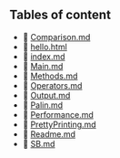 ## Tables of content
- 🤣 [Comparison.md](./Comparison.md)
- 🤣 [hello.html](./hello.html)
- 🤣 [index.md](./index.md)
- 🤣 [Main.md](./Main.md)
- 🤣 [Methods.md](./Methods.md)
- 🤣 [Operators.md](./Operators.md)
- 🤣 [Output.md](./Output.md)
- 🤣 [Palin.md](./Palin.md)
- 🤣 [Performance.md](./Performance.md)
- 🤣 [PrettyPrinting.md](./PrettyPrinting.md)
- 🤣 [Readme.md](./Readme.md)
- 🤣 [SB.md](./SB.md)
